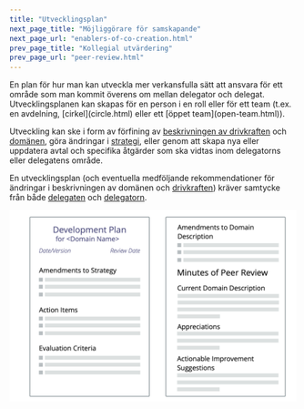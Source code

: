 ```yaml
---
title: "Utvecklingsplan"
next_page_title: "Möjliggörare för samskapande"
next_page_url: "enablers-of-co-creation.html"
prev_page_title: "Kollegial utvärdering"
prev_page_url: "peer-review.html"
---
```



<div class="card summary"><div class="card-body">En plan för hur man kan utveckla mer verkansfulla sätt att ansvara för ett område som man kommit överens om mellan delegator och delegat.
</div></div>
Utvecklingsplanen kan skapas för en person i en roll eller för ett team (t.ex. en avdelning, [cirkel](circle.html) eller ett [öppet team](open-team.html)).

Utveckling kan ske i form av förfining av [beskrivningen av drivkraften](describe-organizational-drivers.html) och <a href="glossary.html#entry-domain" class="glossary-tooltip" data-toggle="tooltip" title="Domän: Ett tydligt urskiljbart område av inflytande, aktivitet och beslutsfattande inom en organisation.">domänen</a>, göra ändringar i <a href="glossary.html#entry-strategy" class="glossary-tooltip" data-toggle="tooltip" title="Strategi: Ett angreppssätt på hög nivå för hur människor skapar värde för att framgångsrikt kunna vara ansvarig för en domän.">strategi</a>, eller genom att skapa nya eller uppdatera avtal och specifika åtgärder som ska vidtas inom delegatorns eller delegatens område.

En utvecklingsplan (och eventuella medföljande rekommendationer för ändringar i beskrivningen av domänen och <a href="glossary.html#entry-driver" class="glossary-tooltip" data-toggle="tooltip" title="Drivkraft: En persons eller grupps motiv för att agera på en specifik situation.">drivkraften</a>) kräver samtycke från både <a href="glossary.html#entry-delegatee" class="glossary-tooltip" data-toggle="tooltip" title="Delegat: En individ eller grupp som tar ansvar för en domän som delegeras till dem, genom att bli rollinnehavare eller ett team.">delegaten</a> och <a href="glossary.html#entry-delegator" class="glossary-tooltip" data-toggle="tooltip" title="Delegator: En individ eller grupp som delegerar ansvarigheten för en domän till andra.">delegatorn</a>.

![En mall för utvecklingsplaner](img/templates/development-plan-template.png)